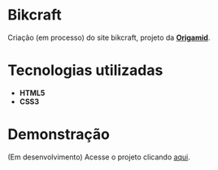 # Bikcraft
Criação (em processo) do site bikcraft, projeto da **[Origamid](https://www.origamid.com/)**.

# Tecnologias utilizadas
- **HTML5**
- **CSS3**

# Demonstração  
(Em desenvolvimento)
Acesse o projeto clicando [aqui](https://rafastutz.github.io/bikcraft/).
